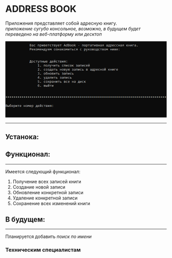 # ADDRESS BOOK

Приложения представляет собой адресную книгу.<br>
*приложение сугубо консольное, возможно, в будущем будет переведено на
веб-платформу или десктоп*

<div style="text-align:center">
    <img src="img/view.png">
    <a href="#"></a>
</div>

***

## **Устанока:**

## **Функционал:**

***
Имеется следующий функционал:

1. Получение всех записей книги
2. Создание новой записи
3. Обновление конкретной записи
4. Удаление конкретной записи
5. Сохранение всех изменений книги


## **В будущем:**

***

Планируется добавить *поиск по имени*


### **Техническим специалистам**

